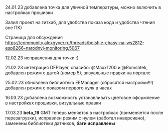 24.01.23 добавлена точка для уличной температуры, можно включить в настройках прошивки

Залил проект на гитхаб, для удобства показа кода и удобства чтения вне ПК)

Страница для обсуждения https://community.alexgyver.ru/threads/bolshie-chasy-na-ws2812-esp8266-narodnyj-monitoring.5067

12.02.23 исправления для точки :)

21.02.23 интеграция DFPlayer, спасибо:  @Maxx1200 и @Romshtek, добавлен режим с датой (номер 5), визуальные правки на портале

25.02.23 обновлена библиотека EEManager (сбросятся настройки!!!) добавлен режим с показом первого нуля в часах

16.03.23 добавлена возможность устанавливать цветовое оформление в настройках прошивки, визуальные правки

17.03.23 **beta_19** GMT теперь меняется в настройках (применяется после перезагрузки), исправлен режим с нулем (работал инверсивно), заменены библиотеки датчиков, **баги исправлены**
